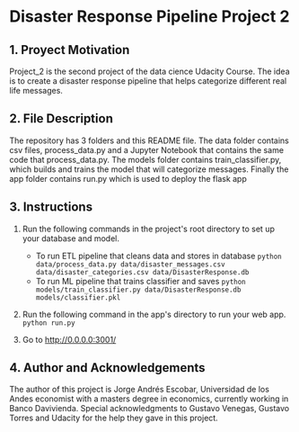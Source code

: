 # Disaster Response Pipeline Project 2

## 1. Proyect Motivation

  Project_2 is the second project of the data cience Udacity Course. The idea is to create a disaster response pipeline that helps categorize different real life messages.
  

## 2. File Description

The repository has 3 folders and this README file. The data folder contains csv files,  process_data.py and a Jupyter Notebook that contains the same code that process_data.py. The models folder contains train_classifier.py, which builds and trains the model that will categorize messages. Finally the app folder contains run.py which is used to deploy the flask app 

## 3. Instructions

1. Run the following commands in the project's root directory to set up your database and model.

    - To run ETL pipeline that cleans data and stores in database
        `python data/process_data.py data/disaster_messages.csv data/disaster_categories.csv data/DisasterResponse.db`
    - To run ML pipeline that trains classifier and saves
        `python models/train_classifier.py data/DisasterResponse.db models/classifier.pkl`

2. Run the following command in the app's directory to run your web app.
    `python run.py`

3. Go to http://0.0.0.0:3001/


## 4. Author and Acknowledgements

  The author of this project is Jorge Andrés Escobar, Universidad de los Andes economist with a masters degree in economics, currently working in Banco Davivienda.
  Special acknowledgments to Gustavo Venegas, Gustavo Torres and Udacity for the help they gave in this project.

